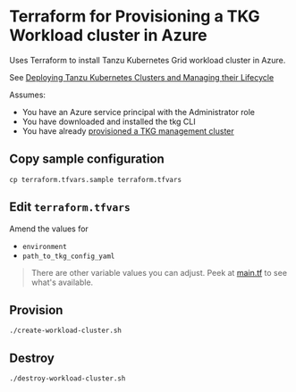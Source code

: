 # Terraform for Provisioning a TKG Workload cluster in Azure

Uses Terraform to install Tanzu Kubernetes Grid workload cluster in Azure.

See [Deploying Tanzu Kubernetes Clusters and Managing their Lifecycle](https://docs.vmware.com/en/VMware-Tanzu-Kubernetes-Grid/1.2/vmware-tanzu-kubernetes-grid-12/GUID-tanzu-k8s-clusters-create.html#deploy)

Assumes:

* You have an Azure service principal with the Administrator role
* You have downloaded and installed the tkg CLI 
* You have already [provisioned a TKG management cluster](../mgmt/README.md)

## Copy sample configuration

```
cp terraform.tfvars.sample terraform.tfvars
```

## Edit `terraform.tfvars`

Amend the values for

* `environment`
* `path_to_tkg_config_yaml`

> There are other variable values you can adjust. Peek at [main.tf](main.tf) to see what's available.

## Provision

```
./create-workload-cluster.sh
```

## Destroy

```
./destroy-workload-cluster.sh
```
